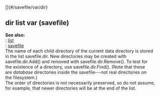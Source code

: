 []{#/savefile/var/dir}    
## dir list var (savefile)    
**See also:**    
:   [list](/ref/list)    
:   [savefile](/ref/savefile)    
The name of each child directory of the current data directory is stored    
in the list savefile.dir. New directories may be created with    
savefile.dir.Add() and removed with savefile.dir.Remove(). To test for    
the existence of a directory, use savefile.dir.Find(). (Note that these    
are *database* directories inside the savefile---not real directories on    
the filesystem.)    
The order of directories is not necessarily preserved, so do not assume,    
for example, that newer directories will be at the end of the list.  